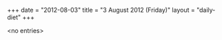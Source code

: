 +++
date = "2012-08-03"
title = "3 August 2012 (Friday)"
layout = "daily-diet"
+++


\<no entries\>

